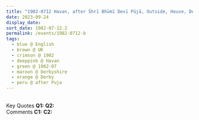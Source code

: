 ```yaml
---
title: "1982-0712 Havan, after Śhrī Bhūmī Devī Pūjā, Outside, House, Derby, Derbyshire, UK"
date: 2023-09-24
display_date: 
sort_date: 1982-07-12.2
permalink: /events/1982-0712-b
tags:
  - blue @ English
  - brown @ UK
  - crimson @ 1982
  - deeppink @ Havan
  - green @ 1982-07
  - maroon @ Derbyshire
  - orange @ Derby
  - peru @ after Puja
---
```


<br>

<wave-list>
  <list-title color="DarkSeaGreen" width="55">Key Quotes</list-title>
  <list-item color="BlanchedAlmond" width="280"><b>Q1:</b> <i></i></list-item>
  <list-item color="Lavender" width="280"><b>Q2:</b> <i></i></list-item>
</wave-list>

<br>

<wave-list>
  <list-title color="DarkSeaGreen" width="55">Comments</list-title>
  <list-item color="BlanchedAlmond" width="280"><b>C1:</b> <i></i></list-item>
  <list-item color="Lavender" width="280"><b>C2:</b> <i></i></list-item>
</wave-list>